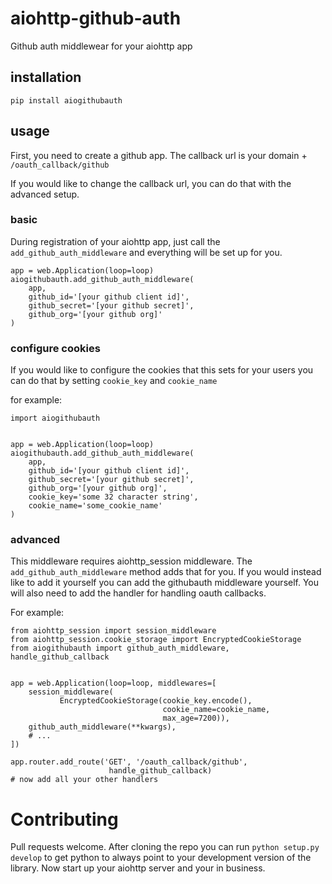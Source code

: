 # aiohttp-github-auth

Github auth middlewear for your aiohttp app


## installation

```
pip install aiogithubauth
```

## usage

First, you need to create a github app. The callback url is
your domain + `/oauth_callback/github`

If you would like to change the callback url, you can do that with the
advanced setup.


### basic
During registration of your aiohttp app, just call the 
`add_github_auth_middleware` and everything will be set up for you.
```
app = web.Application(loop=loop)
aiogithubauth.add_github_auth_middleware(
    app,
    github_id='[your github client id]',
    github_secret='[your github secret]',
    github_org='[your github org]'
)
```    

### configure cookies

If you would like to configure the cookies that this sets for your users
you can do that by setting `cookie_key` and `cookie_name`

for example:
```
import aiogithubauth


app = web.Application(loop=loop)
aiogithubauth.add_github_auth_middleware(
    app,
    github_id='[your github client id]',
    github_secret='[your github secret]',
    github_org='[your github org]',
    cookie_key='some 32 character string',
    cookie_name='some_cookie_name'
)
```

### advanced

This middleware requires aiohttp_session middleware. 
The `add_github_auth_middleware` method adds that for you. If you would instead
like to add it yourself you can add the githubauth middleware yourself. You
will also need to add the handler for handling oauth callbacks.

For example:
```
from aiohttp_session import session_middleware
from aiohttp_session.cookie_storage import EncryptedCookieStorage
from aiogithubauth import github_auth_middleware, handle_github_callback


app = web.Application(loop=loop, middlewares=[
    session_middleware(
           EncryptedCookieStorage(cookie_key.encode(),
                                  cookie_name=cookie_name,
                                  max_age=7200)),
    github_auth_middleware(**kwargs),
    # ... 
])

app.router.add_route('GET', '/oauth_callback/github',
                      handle_github_callback)
# now add all your other handlers

```


# Contributing

Pull requests welcome.
After cloning the repo you can run `python setup.py develop` to get
python to always point to your development version of the library.
Now start up your aiohttp server and your in business.
